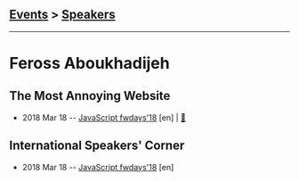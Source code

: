 ## [Events](../README.md) > [Speakers](../speakers.md)
---

# Feross Aboukhadijeh

## The Most Annoying Website
- 2018 Mar 18 -- [JavaScript fwdays&#39;18](https://youtu.be/EkpS1eWb2BA) [en] | [:notebook:](https://www.slideshare.net/fwdays/feross-aboukhadijeh-the-most-annoying-website-aka-the-power-of-the-web-platform-91926338)  
## International Speakers&#39; Corner
- 2018 Mar 18 -- [JavaScript fwdays&#39;18](https://youtu.be/0WMLFRz6veY) [en]   
